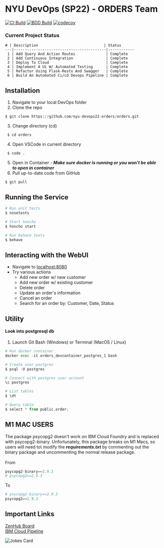 # NYU DevOps (SP22) - ORDERS Team
[![CI Build](https://github.com/nyu-devops22-orders/orders/actions/workflows/tdd.yml/badge.svg)](https://github.com/nyu-devops22-orders/orders/actions/workflows/tdd.yml)    [![BDD Build](https://github.com/nyu-devops22-orders/orders/actions/workflows/bdd.yml/badge.svg)](https://github.com/nyu-devops22-orders/orders/actions/workflows/bdd.yml)  [![codecov](https://codecov.io/gh/nyu-devops22-orders/orders/branch/main/graph/badge.svg?token=NH44EBYAS1)](https://codecov.io/gh/nyu-devops22-orders/orders)
### Current Project Status
```
# | Description                              | Status     
---|------------------------------------------|------------
 1 | Add Query And Action Routes              | Complete   
 2 | Add Continuous Integration               | Complete   
 3 | Deploy To Cloud                          | Complete   
 4 | Implement A Ui W/ Automated Testing      | Complete   
 5 | Refactor Using Flask-Restx And Swagger   | Complete 
 6 | Build An Automated Ci/cd Devops Pipeline | Complete
```
## Installation
1. Navigate to your local DevOps folder
2. Clone the repo
```python
$ git clone https://github.com/nyu-devops22-orders/orders.git
```
3. Change directory (cd)

```python
 $ cd orders
```
4. Open VSCode in current directory
```python
 $ code . 
```
5. Open in Container - ***Make sure docker is running or you won't be able to open in container***
7. Pull up-to-date code from GitHub
```python
$ git pull
```

## Running the Service
```python
# Run unit tests
$ nosetests

# Start honcho
$ honcho start

# Run behave tests
$ behave
```
## Interacting with the WebUI
- Navigate to <a href="http://localhost:8080">localhost:8080</a>
- Try various actions
  - Add new order w/ new customer
  - Add new order w/ existing customer
  - Delete order
  - Update an order's information
  - Cancel an order
  - Search for an order by: Customer, Date, Status


## Utility

#### Look into postgresql db 
1. Launch Git Bash (Windows) or Terminal (MacOS / Linux)
```python
# Run docker container
docker exec -it orders_devcontainer_postgres_1 bash

# Create user postgres
$ psql -U postgres

# Connect with postgres user account
\c postgres

# List tables
$ \dt

# Query table
$ select * from public.order;
```

## **M1 MAC USERS**
The package psycopg2 doesn't work on IBM Cloud Foundry and is replaced with psycopg2-binary. Unfortunately, this package breaks on M1 Macs, so users will need to\ modify the ***requirements.txt*** by commenting out the binary package and uncommenting the normal release package. 
<br>
<br>
From
```python
psycopg2-binary==2.9.3
# psycopg2==2.9.3

```
To
```python
# psycopg2-binary==2.9.3
psycopg2==2.9.3
```

## Important Links
<a href="https://app.zenhub.com/workspaces/devops22---orders-6215269860583f0012cc1733/board">ZenHub Board</a>
<br>
<a href="https://cloud.ibm.com/devops/pipelines/feab792f-5e52-4959-a71b-0dbb1abb0d70?env_id=ibm:yp:us-south">IBM Cloud Pipeline</a>

![Jokes Card](https://readme-jokes.vercel.app/api)


